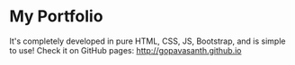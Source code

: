 # My Portfolio

It's completely developed in pure HTML, CSS, JS, Bootstrap, and is simple to use!
Check it on GitHub pages: http://gopavasanth.github.io
